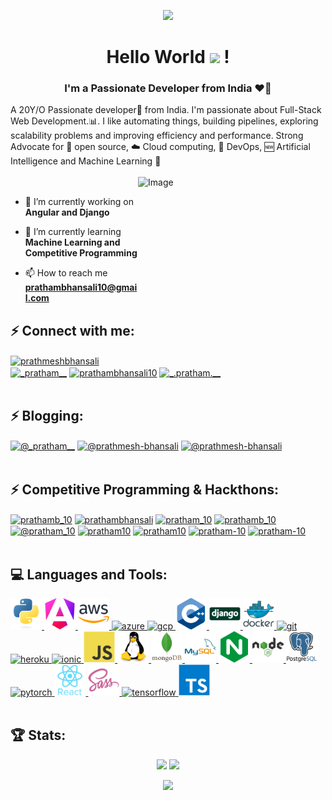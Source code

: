 <p align = "center">
    <img src="https://github.com/pratham-10/pratham-10/blob/master/assets/Cover%20Banner.png">
</p> 
<h1 align="center"> Hello World <img src="https://raw.githubusercontent.com/pratham-10/pratham-10/master/assets/wave.gif" width="30px"> ! </h1>
   
<h3 align="center">I'm a Passionate Developer from India ❤🚀️</h3>
     
   A 20Y/O Passionate developer🎯 from India. I'm passionate about Full-Stack Web Development.:bar_chart:. I like automating things, building pipelines, exploring scalability problems and improving efficiency and performance. Strong Advocate for 📜 open source, :cloud: Cloud computing, 🚀 DevOps, :new: Artificial Intelligence and Machine Learning :robot: 
<br><br>
<img width="300" height="300" align="right" alt="Image" src="https://github.com/pratham-10/pratham-10/blob/master/assets/programmer.gif"/>
<br>
   - 🔭 I’m currently working on **Angular and Django**
   
   - 🌱 I’m currently learning **Machine Learning and Competitive Programming**
   
   - 📫 How to reach me **prathambhansali10@gmail.com**
   
<h2 align="left">⚡ Connect with me:</h2>
<div align="left">
    <a href="https://linkedin.com/in/prathmeshbhansali" target="blank"><img align="center" src="https://www.vectorlogo.zone/logos/linkedin/linkedin-tile.svg" alt="prathmeshbhansali" width="40" height="40"/></a>
    <a href="https://twitter.com/_pratham__" target="blank"><img align="center" src="https://www.vectorlogo.zone/logos/twitter/twitter-tile.svg" alt="_pratham__" width="40" height="40"/></a>
    <a href="https://www.facebook.com/prathambhansali10" target="blank"><img align="center" src="https://www.vectorlogo.zone/logos/facebook/facebook-tile.svg" alt="prathambhansali10" width="40" height="40"/></a>
    <a href="https://instagram.com/_.pratham.__" target="blank"><img align="center" src="https://www.vectorlogo.zone/logos/instagram/instagram-tile.svg" alt="_.pratham.__" width="40" height="40"/></a>
</div>
<br>
<h2 align="left">⚡ Blogging:</h2>
<div align="left">
    <a href="https://dev.to/@_pratham__" target="blank"><img align="center" src="https://www.vectorlogo.zone/logos/devto/devto-icon.svg" alt="@_pratham__" width="40" height="40"/></a>
    <a href="https://prathambhansali10.medium.com/" target="blank"><img align="center" src="https://www.vectorlogo.zone/logos/medium/medium-tile.svg" alt="@prathmesh-bhansali" width="40" height="40"/></a>
    <a href="https://prathmeshbhansali.hashnode.dev" target="blank"><img align="center" src="https://www.vectorlogo.zone/logos/hashnode/hashnode-icon.svg" alt="@prathmesh-bhansali" width="40" height="40"/></a>
</div>
<br>
<h2 align="left">⚡ Competitive Programming & Hackthons:</h2>
<div align="left">
    <a href="https://www.codechef.com/users/prathamb_10" target="blank"><img align="center" src="https://github.com/pratham-10/pratham-10/blob/master/assets/codechef.jpg" alt="prathamb_10" height="50" width="50" /></a>
    <a href="https://www.hackerrank.com/prathambhansali" target="blank"><img align="center" src="https://github.com/pratham-10/pratham-10/blob/master/assets/hackerrank.png" alt="prathambhansali" height="50" width="50" /></a>
    <a href="https://codeforces.com/profile/pratham_10" target="blank"><img align="center" src="https://github.com/pratham-10/pratham-10/blob/master/assets/codeforces.png" alt="pratham_10" height="50" width="50" /></a>
    <a href="https://www.leetcode.com/prathamb_10" target="blank"><img align="center" src="https://github.com/pratham-10/pratham-10/blob/master/assets/leetcode.png" alt="prathamb_10" height="50" width="50" /></a>
    <a href="https://www.hackerearth.com/@pratham_10" target="blank"><img align="center" src="https://github.com/pratham-10/pratham-10/blob/master/assets/hackerearth.png" alt="@pratham_10" height="50" width="50" /></a>
    <a href="https://www.topcoder.com/members/pratham10" target="blank"><img align="center" src="https://github.com/pratham-10/pratham-10/blob/master/assets/topcoder.png" alt="pratham10" height="50" width="50" /></a>
    <a href="https://kaggle.com/pratham10" target="blank"><img align="center" src="https://github.com/pratham-10/pratham-10/blob/master/assets/kaggle.png" alt="pratham10" height="50" width="50" /></a>
    <a href="https://jovian.ai/pratham-10" target="blank"><img align="center" src="https://github.com/pratham-10/pratham-10/blob/master/assets/jovian.png" alt="pratham-10" height="50" width="50" /></a>
    <a href="https://devfolio.co/@pratham_10" target="blank"><img align="center" src="https://github.com/pratham-10/pratham-10/blob/master/assets/devfolio.png" alt="pratham-10" height="50" width="50" /></a>
</div>
<br>
<h2 align="left">💻 Languages and Tools:</h2>
<div align="left"> 
    <a href="https://www.python.org" target="_blank"> <img src="https://raw.githubusercontent.com/devicons/devicon/master/icons/python/python-original.svg" alt="python" width="50" height="50"/> </a> 
    <a href="https://angular.io/" target="_blank"> <img src="https://raw.githubusercontent.com/devicons/devicon/master/icons/angular/angular-original.svg" alt="python" width="50" height="50"/> </a> 
    <a href="https://aws.amazon.com" target="_blank"><img src="https://raw.githubusercontent.com/devicons/devicon/master/icons/amazonwebservices/amazonwebservices-original-wordmark.svg" alt="aws" width="50" height="50"/> </a> 
    <a href="https://azure.microsoft.com/en-in/" target="_blank"><img src="https://www.vectorlogo.zone/logos/microsoft_azure/microsoft_azure-icon.svg" alt="azure" width="50" height="50"/> </a> 
    <a href="https://cloud.google.com" target="_blank"> <img src="https://www.vectorlogo.zone/logos/google_cloud/google_cloud-icon.svg" alt="gcp" width="50" height="50"/> </a> 
    <a href="https://www.w3schools.com/cpp/" target="_blank"> <img src="https://raw.githubusercontent.com/devicons/devicon/master/icons/cplusplus/cplusplus-original.svg" alt="cplusplus" width="50" height="50"/> </a>
    <a href="https://www.djangoproject.com/" target="_blank"> <img src="https://raw.githubusercontent.com/devicons/devicon/master/icons/django/django-original.svg" alt="django" width="50" height="50"/> </a>
    <a href="https://www.docker.com/" target="_blank"> <img src="https://raw.githubusercontent.com/devicons/devicon/master/icons/docker/docker-original-wordmark.svg" alt="docker" width="50" height="50"/> </a>
    <a href="https://git-scm.com/" target="_blank"> <img src="https://www.vectorlogo.zone/logos/git-scm/git-scm-icon.svg" alt="git" width="50" height="50"/> </a>
    <a href="https://heroku.com" target="_blank"> <img src="https://www.vectorlogo.zone/logos/heroku/heroku-icon.svg" alt="heroku" width="50" height="50"/> </a> 
    <a href="https://ionicframework.com" target="_blank"> <img src="https://upload.wikimedia.org/wikipedia/commons/d/d1/Ionic_Logo.svg" alt="ionic" width="50" height="50"/> </a> 
    <a href="https://developer.mozilla.org/en-US/docs/Web/JavaScript" target="_blank"><img src="https://raw.githubusercontent.com/devicons/devicon/master/icons/javascript/javascript-original.svg" alt="javascript" width="50" height="50"/> </a> 
    <a href="https://www.linux.org/" target="_blank"> <img src="https://raw.githubusercontent.com/devicons/devicon/master/icons/linux/linux-original.svg" alt="linux" width="50" height="50"/> </a> 
    <a href="https://www.mongodb.com/" target="_blank"> <img src="https://raw.githubusercontent.com/devicons/devicon/master/icons/mongodb/mongodb-original-wordmark.svg" alt="mongodb" width="50" height="50"/> </a> 
    <a href="https://www.mysql.com/" target="_blank"> <img src="https://raw.githubusercontent.com/devicons/devicon/master/icons/mysql/mysql-original-wordmark.svg" alt="mysql" width="50" height="50"/> </a> 
    <a href="https://www.nginx.com" target="_blank"> <img src="https://raw.githubusercontent.com/devicons/devicon/master/icons/nginx/nginx-original.svg" alt="nginx" width="50" height="50"/> </a> 
    <a href="https://nodejs.org" target="_blank"> <img src="https://raw.githubusercontent.com/devicons/devicon/master/icons/nodejs/nodejs-original-wordmark.svg" alt="nodejs" width="50" height="50"/> </a> 
    <a href="https://www.postgresql.org" target="_blank"> <img src="https://raw.githubusercontent.com/devicons/devicon/master/icons/postgresql/postgresql-original-wordmark.svg" alt="postgresql" width="50" height="50"/> </a> 
    <a href="https://pytorch.org/" target="_blank"> <img src="https://www.vectorlogo.zone/logos/pytorch/pytorch-icon.svg" alt="pytorch" width="50" height="50"/> </a> 
    <a href="https://reactjs.org/" target="_blank"> <img src="https://raw.githubusercontent.com/devicons/devicon/master/icons/react/react-original-wordmark.svg" alt="react" width="50" height="50"/> </a> 
    <a href="https://sass-lang.com" target="_blank"> <img src="https://raw.githubusercontent.com/devicons/devicon/master/icons/sass/sass-original.svg" alt="sass" width="50" height="50"/> </a> 
    <a href="https://www.tensorflow.org" target="_blank"> <img src="https://www.vectorlogo.zone/logos/tensorflow/tensorflow-icon.svg" alt="tensorflow" width="50" height="50"/> </a>
    <a href="https://www.typescriptlang.org/" target="_blank"> <img src="https://raw.githubusercontent.com/devicons/devicon/master/icons/typescript/typescript-original.svg" alt="typescript" width="50" height="50"/> </a> 
</div>
<br>
<h2 align="left">🏆 Stats:</h2>
<p align = "center">
    <img width="48%" src ="https://github-readme-stats.vercel.app/api?username=pratham-10&show_icons=true&theme=radical&line_height=25">
    <img width="48%" src="https://github-readme-streak-stats.herokuapp.com/?user=pratham-10&show_icons=true&locale=en&layout=compact&theme=radical&line_height=0" />
</p>
<p align = "center">
    <img src="https://activity-graph.herokuapp.com/graph?username=pratham-10&theme=redical">
</p>  
